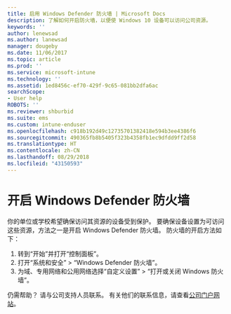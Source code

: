```yaml
---
title: 启用 Windows Defender 防火墙 | Microsoft Docs
description: 了解如何开启防火墙，以便使 Windows 10 设备可以访问公司资源。
keywords: ''
author: lenewsad
ms.author: lanewsad
manager: dougeby
ms.date: 11/06/2017
ms.topic: article
ms.prod: ''
ms.service: microsoft-intune
ms.technology: ''
ms.assetid: 1ed8456c-ef70-429f-9c65-081bb2dfa6ac
searchScope:
- User help
ROBOTS: ''
ms.reviewer: shburbid
ms.suite: ems
ms.custom: intune-enduser
ms.openlocfilehash: c918b192d49c12735701382418e594b3ee4386f6
ms.sourcegitcommit: 490365fb8b5405f323b4358fb1ec9dfdd9ff2d58
ms.translationtype: HT
ms.contentlocale: zh-CN
ms.lasthandoff: 08/29/2018
ms.locfileid: "43150593"
---
```

# <a name="turn-on-your-windows-defender-firewall"></a>开启 Windows Defender 防火墙

你的单位或学校希望确保访问其资源的设备受到保护。 要确保设备设置为可访问这些资源，方法之一是开启 Windows Defender 防火墙。 防火墙的开启方法如下：

1. 转到“开始”并打开“控制面板”。
2. 打开“系统和安全” > “Windows Defender 防火墙”。
3. 为域、专用网络和公用网络选择“自定义设置” > “打开或关闭 Windows 防火墙”。

仍需帮助？ 请与公司支持人员联系。 有关他们的联系信息，请查看[公司门户网站](https://go.microsoft.com/fwlink/?linkid=2010980)。
